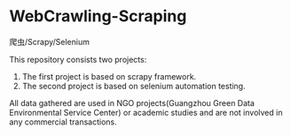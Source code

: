 # WebCrawling-Scraping
爬虫/Scrapy/Selenium

This repository consists two projects:
1. The first project is based on scrapy framework.
2. The second project is based on selenium automation testing.

All data gathered are used in NGO projects(Guangzhou Green Data Environmental Service Center) or academic studies and are not involved in any commercial transactions.  

